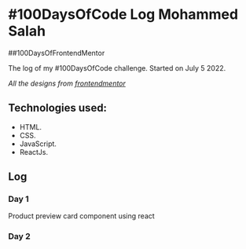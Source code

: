 # #100DaysOfCode Log Mohammed Salah

##100DaysOfFrontendMentor

The log of my #100DaysOfCode challenge. Started on July 5 2022.

_All the designs from [frontendmentor](https://www.frontendmentor.io/)_

## Technologies used:

- HTML.
- CSS.
- JavaScript.
- ReactJs.

## Log

### Day 1

Product preview card component using react

### Day 2
